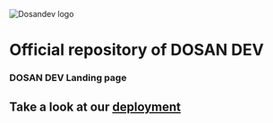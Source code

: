<img className="center" src='https://res.cloudinary.com/dwowtb0ya/image/upload/v1705538306/devrise/Dosan_dev_2_mntn0l.png' alt="Dosandev logo">
<h1 className="text-center">Official repository of DOSAN DEV</h1>
<h3 className="center">DOSAN DEV Landing page</h3>
<h2 className="center">Take a look at our <a href="https://dosandev.com" target="_blank">deployment<a/></h3>

